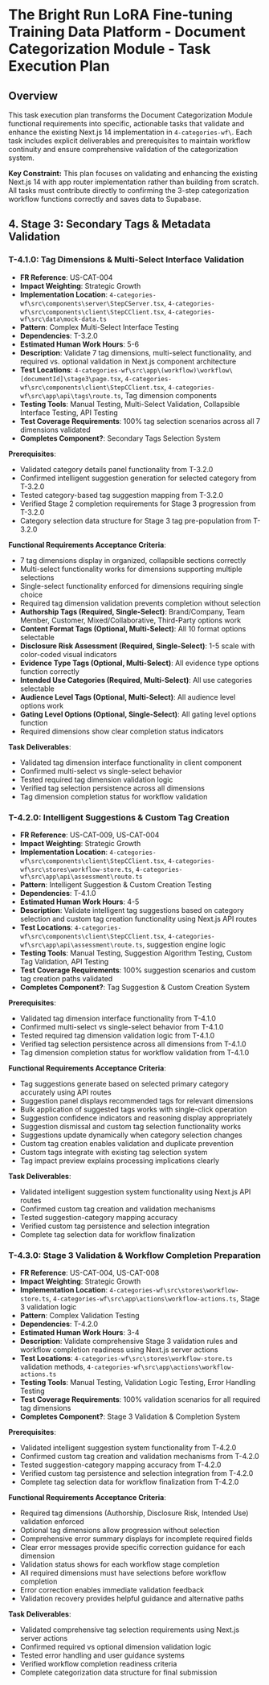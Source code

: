 # The Bright Run LoRA Fine-tuning Training Data Platform - Document Categorization Module - Task Execution Plan

## Overview

This task execution plan transforms the Document Categorization Module functional requirements into specific, actionable tasks that validate and enhance the existing Next.js 14 implementation in `4-categories-wf\`. Each task includes explicit deliverables and prerequisites to maintain workflow continuity and ensure comprehensive validation of the categorization system.

**Key Constraint:** This plan focuses on validating and enhancing the existing Next.js 14 with app router implementation rather than building from scratch. All tasks must contribute directly to confirming the 3-step categorization workflow functions correctly and saves data to Supabase.


## 4. Stage 3: Secondary Tags & Metadata Validation

### T-4.1.0: Tag Dimensions & Multi-Select Interface Validation
- **FR Reference**: US-CAT-004
- **Impact Weighting**: Strategic Growth
- **Implementation Location**: `4-categories-wf\src\components\server\StepCServer.tsx`, `4-categories-wf\src\components\client\StepCClient.tsx`, `4-categories-wf\src\data\mock-data.ts`
- **Pattern**: Complex Multi-Select Interface Testing
- **Dependencies**: T-3.2.0
- **Estimated Human Work Hours**: 5-6
- **Description**: Validate 7 tag dimensions, multi-select functionality, and required vs. optional validation in Next.js component architecture
- **Test Locations**: `4-categories-wf\src\app\(workflow)\workflow\[documentId]\stage3\page.tsx`, `4-categories-wf\src\components\client\StepCClient.tsx`, `4-categories-wf\src\app\api\tags\route.ts`, Tag dimension components
- **Testing Tools**: Manual Testing, Multi-Select Validation, Collapsible Interface Testing, API Testing
- **Test Coverage Requirements**: 100% tag selection scenarios across all 7 dimensions validated
- **Completes Component?**: Secondary Tags Selection System

**Prerequisites**:
  - Validated category details panel functionality from T-3.2.0
  - Confirmed intelligent suggestion generation for selected category from T-3.2.0
  - Tested category-based tag suggestion mapping from T-3.2.0
  - Verified Stage 2 completion requirements for Stage 3 progression from T-3.2.0
  - Category selection data structure for Stage 3 tag pre-population from T-3.2.0

**Functional Requirements Acceptance Criteria**:
  - 7 tag dimensions display in organized, collapsible sections correctly
  - Multi-select functionality works for dimensions supporting multiple selections
  - Single-select functionality enforced for dimensions requiring single choice
  - Required tag dimension validation prevents completion without selection
  - **Authorship Tags (Required, Single-Select)**: Brand/Company, Team Member, Customer, Mixed/Collaborative, Third-Party options work
  - **Content Format Tags (Optional, Multi-Select)**: All 10 format options selectable
  - **Disclosure Risk Assessment (Required, Single-Select)**: 1-5 scale with color-coded visual indicators
  - **Evidence Type Tags (Optional, Multi-Select)**: All evidence type options function correctly
  - **Intended Use Categories (Required, Multi-Select)**: All use categories selectable
  - **Audience Level Tags (Optional, Multi-Select)**: All audience level options work
  - **Gating Level Options (Optional, Single-Select)**: All gating level options function
  - Required dimensions show clear completion status indicators

**Task Deliverables**:
  - Validated tag dimension interface functionality in client component
  - Confirmed multi-select vs single-select behavior
  - Tested required tag dimension validation logic
  - Verified tag selection persistence across all dimensions
  - Tag dimension completion status for workflow validation

### T-4.2.0: Intelligent Suggestions & Custom Tag Creation
- **FR Reference**: US-CAT-009, US-CAT-004
- **Impact Weighting**: Strategic Growth
- **Implementation Location**: `4-categories-wf\src\components\client\StepCClient.tsx`, `4-categories-wf\src\stores\workflow-store.ts`, `4-categories-wf\src\app\api\assessment\route.ts`
- **Pattern**: Intelligent Suggestion & Custom Creation Testing
- **Dependencies**: T-4.1.0
- **Estimated Human Work Hours**: 4-5
- **Description**: Validate intelligent tag suggestions based on category selection and custom tag creation functionality using Next.js API routes
- **Test Locations**: `4-categories-wf\src\components\client\StepCClient.tsx`, `4-categories-wf\src\app\api\assessment\route.ts`, suggestion engine logic
- **Testing Tools**: Manual Testing, Suggestion Algorithm Testing, Custom Tag Validation, API Testing
- **Test Coverage Requirements**: 100% suggestion scenarios and custom tag creation paths validated
- **Completes Component?**: Tag Suggestion & Custom Creation System

**Prerequisites**:
  - Validated tag dimension interface functionality from T-4.1.0
  - Confirmed multi-select vs single-select behavior from T-4.1.0
  - Tested required tag dimension validation logic from T-4.1.0
  - Verified tag selection persistence across all dimensions from T-4.1.0
  - Tag dimension completion status for workflow validation from T-4.1.0

**Functional Requirements Acceptance Criteria**:
  - Tag suggestions generate based on selected primary category accurately using API routes
  - Suggestion panel displays recommended tags for relevant dimensions
  - Bulk application of suggested tags works with single-click operation
  - Suggestion confidence indicators and reasoning display appropriately
  - Suggestion dismissal and custom tag selection functionality works
  - Suggestions update dynamically when category selection changes
  - Custom tag creation enables validation and duplicate prevention
  - Custom tags integrate with existing tag selection system
  - Tag impact preview explains processing implications clearly

**Task Deliverables**:
  - Validated intelligent suggestion system functionality using Next.js API routes
  - Confirmed custom tag creation and validation mechanisms
  - Tested suggestion-category mapping accuracy
  - Verified custom tag persistence and selection integration
  - Complete tag selection data for workflow finalization

### T-4.3.0: Stage 3 Validation & Workflow Completion Preparation
- **FR Reference**: US-CAT-004, US-CAT-008
- **Impact Weighting**: Strategic Growth
- **Implementation Location**: `4-categories-wf\src\stores\workflow-store.ts`, `4-categories-wf\src\app\actions\workflow-actions.ts`, Stage 3 validation logic
- **Pattern**: Complex Validation Testing
- **Dependencies**: T-4.2.0
- **Estimated Human Work Hours**: 3-4
- **Description**: Validate comprehensive Stage 3 validation rules and workflow completion readiness using Next.js server actions
- **Test Locations**: `4-categories-wf\src\stores\workflow-store.ts` validation methods, `4-categories-wf\src\app\actions\workflow-actions.ts`
- **Testing Tools**: Manual Testing, Validation Logic Testing, Error Handling Testing
- **Test Coverage Requirements**: 100% validation scenarios for all required tag dimensions
- **Completes Component?**: Stage 3 Validation & Completion System

**Prerequisites**:
  - Validated intelligent suggestion system functionality from T-4.2.0
  - Confirmed custom tag creation and validation mechanisms from T-4.2.0
  - Tested suggestion-category mapping accuracy from T-4.2.0
  - Verified custom tag persistence and selection integration from T-4.2.0
  - Complete tag selection data for workflow finalization from T-4.2.0

**Functional Requirements Acceptance Criteria**:
  - Required tag dimensions (Authorship, Disclosure Risk, Intended Use) validation enforced
  - Optional tag dimensions allow progression without selection
  - Comprehensive error summary displays for incomplete required fields
  - Clear error messages provide specific correction guidance for each dimension
  - Validation status shows for each workflow stage completion
  - All required dimensions must have selections before workflow completion
  - Error correction enables immediate validation feedback
  - Validation recovery provides helpful guidance and alternative paths

**Task Deliverables**:
  - Validated comprehensive tag selection requirements using Next.js server actions
  - Confirmed required vs optional dimension validation logic
  - Tested error handling and user guidance systems
  - Verified workflow completion readiness criteria
  - Complete categorization data structure for final submission

